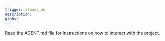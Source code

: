 ```yaml
---
trigger: always_on
description: 
globs: 
---
```


Read the AGENT.md file for instructions on how to interact with the project.